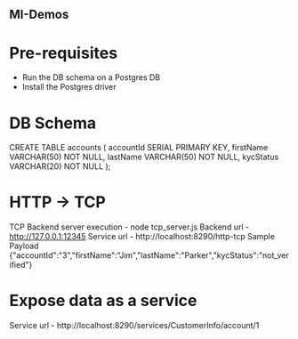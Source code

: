 ## MI-Demos
# Pre-requisites
* Run the DB schema on a Postgres DB
* Install the Postgres driver

  
# DB Schema
CREATE TABLE accounts (
    accountId SERIAL PRIMARY KEY,
    firstName VARCHAR(50) NOT NULL,
    lastName VARCHAR(50) NOT NULL,
    kycStatus VARCHAR(20) NOT NULL
);

# HTTP -> TCP
TCP Backend server execution - node tcp_server.js
Backend url - http://127.0.0.1:12345
Service url - http://localhost:8290/http-tcp
Sample Payload
{"accountId":"3","firstName":"Jim","lastName":"Parker","kycStatus":"not_verified"}

# Expose data as a service
Service url - http://localhost:8290/services/CustomerInfo/account/1

